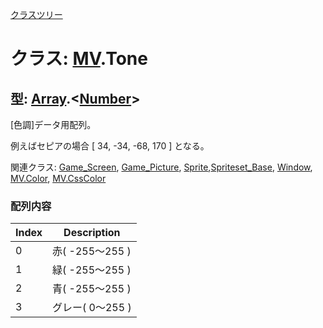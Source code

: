 [クラスツリー](index.md)

# クラス: [MV](MV.md).Tone

## 型: [Array](Array.md).&lt;[Number](Number.md)&gt;

[色調]データ用配列。

例えばセピアの場合 [ 34, -34, -68, 170 ] となる。

関連クラス: [Game_Screen](Game_Screen.md), [Game_Picture](Game_Picture.md), [Sprite](Sprite.md),[Spriteset_Base](Spriteset_Base.md), [Window](Window.md), [MV.Color](MV.Color.md), [MV.CssColor](MV.CssColor.md)


### 配列内容

| Index | Description |
| --- | --- |
| 0 | 赤( -255〜255 ) |
| 1 | 緑( -255〜255 ) |
| 2 | 青( -255〜255 ) |
| 3 | グレー( 0〜255 ) |



